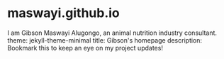 # maswayi.github.io
I am Gibson Maswayi Alugongo, an animal nutrition industry consultant.
theme: jekyll-theme-minimal
title: Gibson's homepage
description: Bookmark this to keep an eye on my project updates!
